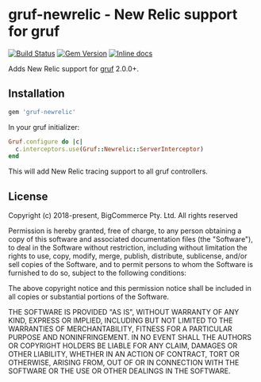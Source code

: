 # gruf-newrelic - New Relic support for gruf

[![Build Status](https://travis-ci.com/bigcommerce/gruf-newrelic.svg?branch=master)](https://travis-ci.com/bigcommerce/gruf-newrelic) [![Gem Version](https://badge.fury.io/rb/gruf-newrelic.svg)](https://badge.fury.io/rb/gruf-newrelic) [![Inline docs](http://inch-ci.org/github/bigcommerce/gruf-newrelic.svg?branch=master)](http://inch-ci.org/github/bigcommerce/gruf-newrelic)

Adds New Relic support for [gruf](https://github.com/bigcommerce/gruf) 2.0.0+.

## Installation

```ruby
gem 'gruf-newrelic'
```

In your gruf initializer:

```ruby
Gruf.configure do |c|
  c.interceptors.use(Gruf::Newrelic::ServerInterceptor)
end
```

This will add New Relic tracing support to all gruf controllers.

## License

Copyright (c) 2018-present, BigCommerce Pty. Ltd. All rights reserved 

Permission is hereby granted, free of charge, to any person obtaining a copy of this software and associated 
documentation files (the "Software"), to deal in the Software without restriction, including without limitation the 
rights to use, copy, modify, merge, publish, distribute, sublicense, and/or sell copies of the Software, and to permit 
persons to whom the Software is furnished to do so, subject to the following conditions:

The above copyright notice and this permission notice shall be included in all copies or substantial portions of the 
Software.

THE SOFTWARE IS PROVIDED "AS IS", WITHOUT WARRANTY OF ANY KIND, EXPRESS OR IMPLIED, INCLUDING BUT NOT LIMITED TO THE 
WARRANTIES OF MERCHANTABILITY, FITNESS FOR A PARTICULAR PURPOSE AND NONINFRINGEMENT. IN NO EVENT SHALL THE AUTHORS OR 
COPYRIGHT HOLDERS BE LIABLE FOR ANY CLAIM, DAMAGES OR OTHER LIABILITY, WHETHER IN AN ACTION OF CONTRACT, TORT OR 
OTHERWISE, ARISING FROM, OUT OF OR IN CONNECTION WITH THE SOFTWARE OR THE USE OR OTHER DEALINGS IN THE SOFTWARE.
